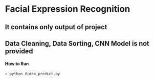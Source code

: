 # Facial Expression Recognition

## It contains only output of project

## Data Cleaning, Data Sorting, CNN Model is not provided

#### How to Run 
```sh
> python Video_predict.py
```
